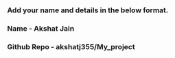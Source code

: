 ### Add your name and details in the below format.
### Name - Akshat Jain
### Github Repo - akshatj355/My_project
